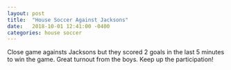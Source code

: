 ```yaml
---
layout: post
title:  "House Soccer Against Jacksons"
date:   2018-10-01 12:41:00 -0400
categories: house soccer
---
```


Close game againsts Jacksons but they scored 2 goals in the last 5 minutes to win the game. Great turnout from the boys. Keep up the participation!


